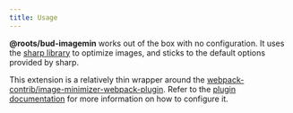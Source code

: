 ```yaml
---
title: Usage
---
```


**@roots/bud-imagemin** works out of the box with no configuration. It uses the [sharp library](https://sharp.pixelplumbing.com/) to optimize images, and sticks to the default options provided by sharp.

This extension is a relatively thin wrapper around the [webpack-contrib/image-minimizer-webpack-plugin](https://github.com/webpack-contrib/image-minimizer-webpack-plugin). Refer to the [plugin documentation](https://github.com/webpack-contrib/image-minimizer-webpack-plugin) for more information on how to configure it.
